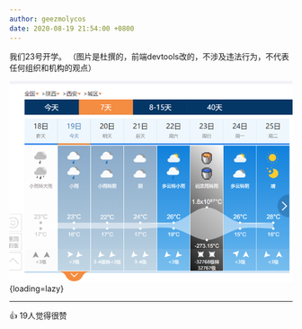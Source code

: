 ```yaml
---
author: geezmolycos
date: 2020-08-19 21:54:00 +0800
---
```


我们23号开学。 （图片是杜撰的，前端devtools改的，不涉及违法行为，不代表任何组织和机构的观点）

![](/images/qq-zone/2020-08-19-weather.png){loading=lazy}

---
👍 19人觉得很赞
